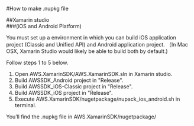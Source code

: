 #How to make .nupkg file

##Xamarin studio  
###(iOS and Android Platform)   


You must set up a environment in which you can build iOS application project (Classic and Unified API) and Android application project. （In Mac OSX, Xamarin Studio would likely be able to build both by default.)

Follow steps 1 to 5 below.

1. Open AWS.XamarinSDK/AWS.XamarinSDK.sln in Xamarin studio.
2. Build AWSSDK_Android project in "Release".
3. Build AWSSDK_iOS-Classic project in "Release".
4. Build AWSSDK_iOS project in "Release".
5. Execute AWS.XamarinSDK/nugetpackage/nupack_ios_android.sh in terminal.

You’ll find the .nupkg file in AWS.XamarinSDK/nugetpackage/